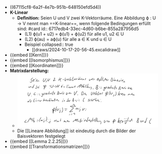 - ((67115cf8-6a2f-4e7b-951b-648150efd5d4))
- **K-Linear**
	- **Deﬁnition:** Seien U und V zwei K-Vektorräume. Eine Abbildung ϕ : U → V nennt man ==K-linear==, wenn folgende Bedingungen erfüllt sind: #card
	  id:: 6717edb4-33ec-4d60-b6be-855a287956d5
		- (L1) ϕ(u1 + u2) = ϕ(u1) + ϕ(u2) für alle u1, u2 ∈ U
		- (L2) ϕ(au) = aϕ(u) für alle a ∈ K und u ∈ U
		- Beispiel
		  collapsed:: true
			- [[draws/2024-10-17-20-56-45.excalidraw]]
- {{embed [[Kern]]}}
- {{embed [[Isomorphismus]]}}
- {{embed [[Koordinaten]]}}
- **Matrixdarstellung:**
	- ![image.png](../assets/image_1729408000576_0.png)
	- Die [[Lineare Abbildung]] ist eindeutig durch die Bilder der Baisvektoren festgelegt
- {{embed [[Lemma 2.2.25]]}}
- {{embed [[Transformationsmatrizen]]}}
